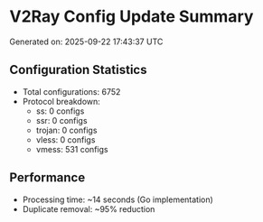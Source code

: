 # V2Ray Config Update Summary
Generated on: 2025-09-22 17:43:37 UTC

## Configuration Statistics
- Total configurations: 6752
- Protocol breakdown:
  - ss: 0 configs
  - ssr: 0 configs
  - trojan: 0 configs
  - vless: 0 configs
  - vmess: 531 configs

## Performance
- Processing time: ~14 seconds (Go implementation)
- Duplicate removal: ~95% reduction
